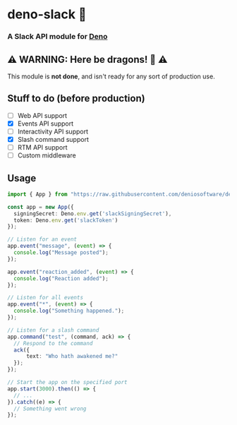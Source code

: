# deno-slack 🦕

### A Slack API module for [Deno](https://deno.land)

## ⚠️ WARNING: Here be dragons! 🐉 ⚠️

This module is **not done**, and isn't ready for any sort of production use.

## Stuff to do (before production)

- [ ] Web API support
- [x] Events API support
- [ ] Interactivity API support
- [x] Slash command support
- [ ] RTM API support
- [ ] Custom middleware

## Usage

```ts
import { App } from "https://raw.githubusercontent.com/deniosoftware/deno-slack/master/mod.ts";

const app = new App({
  signingSecret: Deno.env.get('slackSigningSecret'),
  token: Deno.env.get('slackToken')
});

// Listen for an event
app.event("message", (event) => {
  console.log("Message posted");
});

app.event("reaction_added", (event) => {
  console.log("Reaction added");
});

// Listen for all events
app.event("*", (event) => {
  console.log("Something happened.");
});

// Listen for a slash command
app.command("test", (command, ack) => {
  // Respond to the command
  ack({
      text: "Who hath awakened me?"
  });
});

// Start the app on the specified port
app.start(3000).then(() => {
  // ...
}).catch((e) => {
  // Something went wrong
});
```